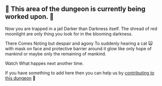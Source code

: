 ## 🚧 This area of the dungeon is currently being worked upon. 🚧

Now you are trapped in a jail Darker than Darkness itself. The shread of red moonlight are only thing you look for in the blooming darkness.

There Comes Noting but despair and agony To suddenly hearing a cat 🙀 with mask on face and protective barrier around it glow like only hope of mankind or maybe only the remaining of mankind.

Watch What happes next another time.

If you have something to add here then you can help us by [contributing to this dungeon](https://github.com/MakeContributions/markdown-dungeon/issues/112) 🙂

